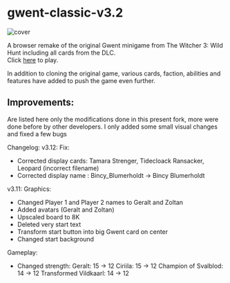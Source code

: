 # gwent-classic-v3.2
![cover](https://user-images.githubusercontent.com/26311830/116256903-f1599b00-a7b6-11eb-84a1-16dcb5c9bfc6.jpg)

A browser remake of the original Gwent minigame from The Witcher 3: Wild Hunt including all cards from the DLC.<br/>Click [here](https://randompianist.github.io/gwent-classic-v3.1/) to play.

In addition to cloning the original game, various cards, faction, abilities and features have added to push the game even further.

## Improvements:

Are listed here only the modifications done in this present fork, more were done before by other developers.
I only added some small visual changes and fixed a few bugs

Changelog:
v3.12:
Fix:
- Corrected display cards: Tamara Strenger, Tidecloack Ransacker, Leopard (incorrect filename)
- Corrected display name : Bincy_Blumerholdt -> Bincy Blumerholdt


v3.11:
Graphics:
- Changed Player 1 and Player 2 names to Geralt and Zoltan
- Added avatars (Geralt and Zoltan)
- Upscaled board to 8K
- Deleted very start text
- Transform start button into big Gwent card on center
- Changed start background

Gameplay:
- Changed strength:
	Geralt: 15 -> 12
	Ciriila: 15 -> 12
	Champion of Svalblod: 14 -> 12 
	Transformed Vildkaarl: 14 -> 12 
